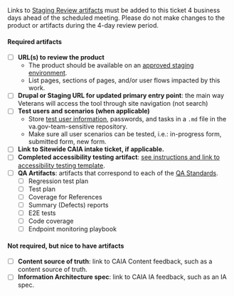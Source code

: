 

Links to [Staging Review artifacts](https://depo-platform-documentation.scrollhelp.site/collaboration-cycle/Staging-review.1810137181.html#Stagingreview-Artifacts) must be added to this ticket 4 business days ahead of the scheduled meeting. Please do not make changes to the product or artifacts during the 4-day review period. 

#### Required artifacts
  - [ ] **URL(s) to review the product**
    - The product should be available on an [approved staging environment](https://depo-platform-documentation.scrollhelp.site/collaboration-cycle/staging-environment-guidance-for-vfs-teams). 
    - List pages, sections of pages, and/or user flows impacted by this work.
  - [ ] **Drupal or Staging URL for updated primary entry point**: the main way Veterans will access the tool through site navigation (not search)
  - [ ] **Test users and scenarios (when applicable)**
    - Store [test user information](https://github.com/department-of-veterans-affairs/va.gov-team-sensitive/blob/master/Administrative/vagov-users/staging-test-accounts-accessible-example.md), passwords, and tasks in a `.md` file in the va.gov-team-sensitive repository. 
    - Make sure all user scenarios can be tested, i.e.: in-progress form, submitted form, new form.
  - [ ] **Link to Sitewide CAIA intake ticket, if applicable.**
  - [ ] **Completed accessibility testing artifact**: [see instructions and link to accessibility testing template](https://depo-platform-documentation.scrollhelp.site/collaboration-cycle/prepare-for-an-accessibility-staging-review).
  - [ ] **QA Artifacts**: artifacts that correspond to each of the [QA Standards](https://depo-platform-documentation.scrollhelp.site/developer-docs/quality-assurance-standards).
    - [ ] Regression test plan
    - [ ] Test plan
    - [ ] Coverage for References
    - [ ] Summary (Defects) reports
    - [ ] E2E tests
    - [ ] Code coverage
    - [ ] Endpoint monitoring playbook

#### Not required, but nice to have artifacts
  - [ ] **Content source of truth**: link to CAIA Content feedback, such as a content source of truth.
  - [ ] **Information Architecture spec**: link to CAIA IA feedback, such as an IA spec.
